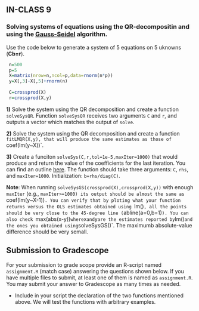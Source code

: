 ## IN-CLASS 9

### Solving systems of equations using the QR-decompositin and using the [Gauss-Seidel](https://github.com/gdlc/STAT_COMP/blob/master/HANDOUTS/GaussSeidel.md) algorithm.

Use the code below to generate a system of 5 equations on 5 uknowns (**Cb=r**).

```r
 n=500
 p=5
 X=matrix(nrow=n,ncol=p,data=rnorm(n*p))
 y=X[,3]-X[,5]+rnorm(n)
 
 C=crossprod(X)
 r=crossprod(X,y)

```

**1)** Solve the system using the QR decomposition and create a function `solveSysQR`. Function `solveSysQR` receives two arguments `C` and `r`, and outputs a vector which matches the output of `solve`.

**2)** Solve the system using the QR decomposition and create a function `fitLMQR(X,y), that will produce the same estimates as those of `coef(lm(y~X))`.


**3)** Create a funciton `solveSys(C,r,tol=1e-5,maxIter=1000)` that would produce and return the value of the coefficients for the last iteration. You can find an outline [here](https://github.com/gdlc/STAT_COMP/blob/master/HANDOUTS/GaussSeidel.md). The function should take three arguments: `C`, `rhs`, and `maxIter=1000`. Initialization: `b=rhs/diag(C)`.

**Note**: When running `solveSysGS(crossprod(X),crossprod(X,y))` with enough `maxIter` (e.g., `maxIter>=1000) its output should be almost the same as `coef(lm(y~X-1))`. You can verify that by ploting what your function returns versus the OLS estimates obtained using `lm()`, all the points should be very close to the 45-degree line (`abline(a=0,b=1)`). You can also check `max(abs(x-y))` where `x` and `y` are the estimates reported by `lm()` and the ones you obtained using `solveSysGS()`. The maximumb absolute-value difference should be very semall.



## Submission to Gradescope

For your submission to grade scope provide an R-script named `assignment.R` (match case) answering the questions shown below. If you have multiple files to submit, at least one of them is named as `assignment.R`.  You may submit your answer to Gradescope as many times as needed.

  - Include in your script the declaration of the two functions mentioned above. We will test the functions with arbitrary examples.
